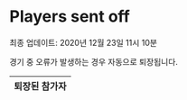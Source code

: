 # Players sent off
최종 업데이트: 2020년 12월 23일 11시 10분


경기 중 오류가 발생하는 경우 자동으로 퇴장됩니다.


| 퇴장된 참가자 |
|:---:|